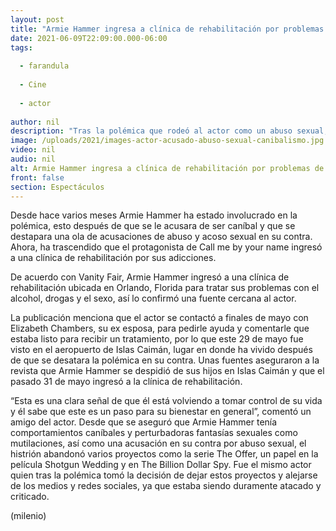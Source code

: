```yaml
---
layout: post
title: "Armie Hammer ingresa a clínica de rehabilitación por problemas de alcohol, sexo y drogas"
date: 2021-06-09T22:09:00.000-06:00
tags:
  
  - farandula
  
  - Cine
  
  - actor
  
author: nil
description: "Tras la polémica que rodeó al actor como un abuso sexual, Armie Hammer decidió ingresar a una clínica de rehabilitación para tratar sus adicciones. "
image: /uploads/2021/images-actor-acusado-abuso-sexual-canibalismo.jpg
video: nil
audio: nil
alt: Armie Hammer ingresa a clínica de rehabilitación por problemas de alcohol, sexo y drogas
front: false
section: Espectáculos
---
```


Desde hace varios meses Armie Hammer ha estado involucrado en la polémica, esto después de que se le acusara de ser caníbal y que se destapara una ola de acusaciones de abuso y acoso sexual en su contra. Ahora, ha trascendido que el protagonista de Call me by your name ingresó a una clínica de rehabilitación por sus adicciones. 

De acuerdo con Vanity Fair, Armie Hammer ingresó a una clínica de rehabilitación ubicada en Orlando, Florida para tratar sus problemas con el alcohol, drogas y el sexo, así lo confirmó una fuente cercana al actor. 

La publicación menciona que el actor se contactó a finales de mayo con Elizabeth Chambers, su ex esposa, para pedirle ayuda y comentarle que estaba listo para recibir un tratamiento, por lo que este 29 de mayo fue visto en el aeropuerto de Islas Caimán, lugar en donde ha vivido después de que se desatara la polémica en su contra. Unas fuentes aseguraron a la revista que Armie Hammer se despidió de sus hijos en Islas Caimán y que el pasado 31 de mayo ingresó a la clínica de rehabilitación. 

“Esta es una clara señal de que él está volviendo a tomar control de su vida y él sabe que este es un paso para su bienestar en general”, comentó un amigo del actor. Desde que se aseguró que Armie Hammer tenía comportamientos caníbales y perturbadoras fantasías sexuales como mutilaciones, así como una acusación en su contra por abuso sexual, el histrión abandonó varios proyectos como la serie The Offer, un papel en la película Shotgun Wedding y en The Billion Dollar Spy. Fue el mismo actor quien tras la polémica tomó la decisión de dejar estos proyectos y alejarse de los medios y redes sociales, ya que estaba siendo duramente atacado y criticado. 

(milenio)